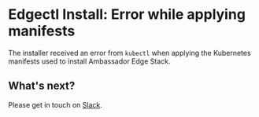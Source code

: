 # Edgectl Install: Error while applying manifests

The installer received an error from `kubectl` when applying the Kubernetes manifests used to install Ambassador Edge Stack.

## What's next?

Please get in touch on [Slack](http://d6e.co/slack).
